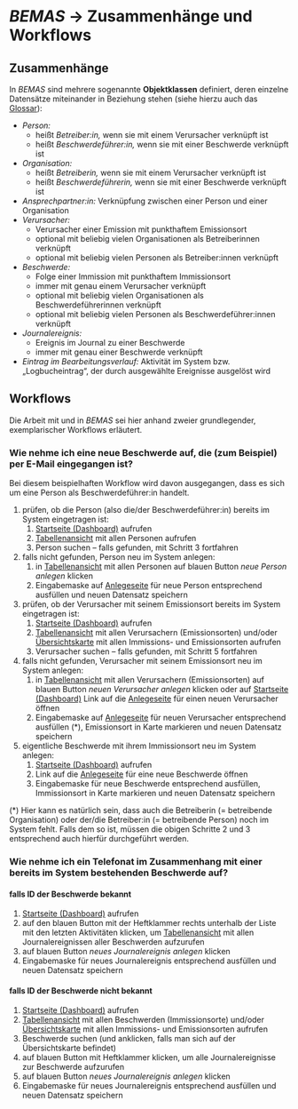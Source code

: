 # *BEMAS* → Zusammenhänge und Workflows

## Zusammenhänge

In *BEMAS* sind mehrere sogenannte **Objektklassen** definiert, deren einzelne Datensätze
miteinander in Beziehung stehen (siehe hierzu auch das [Glossar](../glossary.md)):

-   *Person:*
    -   heißt *Betreiber:in,* wenn sie mit einem Verursacher verknüpft ist
    -   heißt *Beschwerdeführer:in,* wenn sie mit einer Beschwerde verknüpft ist
-   *Organisation:*
    -   heißt *Betreiberin,* wenn sie mit einem Verursacher verknüpft ist
    -   heißt *Beschwerdeführerin,* wenn sie mit einer Beschwerde verknüpft ist
-   *Ansprechpartner:in:* Verknüpfung zwischen einer Person und einer Organisation
-   *Verursacher:*
    -   Verursacher einer Emission mit punkthaftem Emissionsort
    -   optional mit beliebig vielen Organisationen als Betreiberinnen verknüpft
    -   optional mit beliebig vielen Personen als Betreiber:innen verknüpft
-   *Beschwerde:*
    -   Folge einer Immission mit punkthaftem Immissionsort
    -   immer mit genau einem Verursacher verknüpft
    -   optional mit beliebig vielen Organisationen als Beschwerdeführerinnen verknüpft
    -   optional mit beliebig vielen Personen als Beschwerdeführer:innen verknüpft
-   *Journalereignis:*
    -   Ereignis im Journal zu einer Beschwerde
    -   immer mit genau einer Beschwerde verknüpft
-   *Eintrag im Bearbeitungsverlauf:* Aktivität im System bzw. „Logbucheintrag“,
    der durch ausgewählte Ereignisse ausgelöst wird

## Workflows

Die Arbeit mit und in *BEMAS* sei hier anhand zweier grundlegender,
exemplarischer Workflows erläutert.

### Wie nehme ich eine neue Beschwerde auf, die (zum Beispiel) per E-Mail eingegangen ist?

Bei diesem beispielhaften Workflow wird davon ausgegangen, dass es sich um eine Person
als Beschwerdeführer:in handelt.

1. prüfen, ob die Person (also die/der Beschwerdeführer:in) bereits im System eingetragen ist:
   1. [Startseite (Dashboard)](dashboard.md) aufrufen
   2. [Tabellenansicht](table.md) mit allen Personen aufrufen
   3. Person suchen – falls gefunden, mit Schritt 3 fortfahren
2. falls nicht gefunden, Person neu im System anlegen:
   1. in [Tabellenansicht](table.md) mit allen Personen
      auf blauen Button _neue Person anlegen_ klicken
   2. Eingabemaske auf [Anlegeseite](dataset-create.md) für neue Person
      entsprechend ausfüllen und neuen Datensatz speichern
3. prüfen, ob der Verursacher mit seinem Emissionsort bereits im System eingetragen ist:
   1. [Startseite (Dashboard)](dashboard.md) aufrufen
   2. [Tabellenansicht](table.md) mit allen Verursachern (Emissionsorten)
      und/oder [Übersichtskarte](map.md) mit allen Immissions- und Emissionsorten aufrufen
   3. Verursacher suchen – falls gefunden, mit Schritt 5 fortfahren
4. falls nicht gefunden, Verursacher mit seinem Emissionsort neu im System anlegen:
   1. in [Tabellenansicht](table.md) mit allen Verursachern (Emissionsorten)
      auf blauen Button _neuen Verursacher anlegen_ klicken
      oder auf [Startseite (Dashboard)](dashboard.md) Link auf die [Anlegeseite](dataset-create.md)
      für einen neuen Verursacher öffnen
   2. Eingabemaske auf [Anlegeseite](dataset-create.md) für neuen Verursacher
      entsprechend ausfüllen (*), Emissionsort in Karte markieren und neuen Datensatz speichern
5. eigentliche Beschwerde mit ihrem Immissionsort neu im System anlegen:
   1. [Startseite (Dashboard)](dashboard.md) aufrufen
   2. Link auf die [Anlegeseite](dataset-create.md) für eine neue Beschwerde öffnen
   3. Eingabemaske für neue Beschwerde entsprechend ausfüllen,
      Immissionsort in Karte markieren und neuen Datensatz speichern

(*) Hier kann es natürlich sein, dass auch die Betreiberin (= betreibende Organisation)
oder der/die Betreiber:in (= betreibende Person) noch im System fehlt. Falls dem so ist,
müssen die obigen Schritte 2 und 3 entsprechend auch hierfür durchgeführt werden.

### Wie nehme ich ein Telefonat im Zusammenhang mit einer bereits im System bestehenden Beschwerde auf?

#### falls ID der Beschwerde bekannt

1. [Startseite (Dashboard)](dashboard.md) aufrufen
2. auf den blauen Button mit der Heftklammer rechts unterhalb der Liste mit den letzten
   Aktivitäten klicken, um [Tabellenansicht](table.md) mit allen Journalereignissen
   aller Beschwerden aufzurufen
3. auf blauen Button _neues Journalereignis anlegen_ klicken
4. Eingabemaske für neues Journalereignis entsprechend ausfüllen und neuen Datensatz speichern 

#### falls ID der Beschwerde nicht bekannt

1. [Startseite (Dashboard)](dashboard.md) aufrufen
2. [Tabellenansicht](table.md) mit allen Beschwerden (Immissionsorte)
   und/oder [Übersichtskarte](map.md) mit allen Immissions- und Emissionsorten aufrufen
3. Beschwerde suchen (und anklicken, falls man sich auf der Übersichtskarte befindet)
4. auf blauen Button mit Heftklammer klicken, um alle Journalereignisse zur Beschwerde aufzurufen
5. auf blauen Button _neues Journalereignis anlegen_ klicken
6. Eingabemaske für neues Journalereignis entsprechend ausfüllen und neuen Datensatz speichern 
